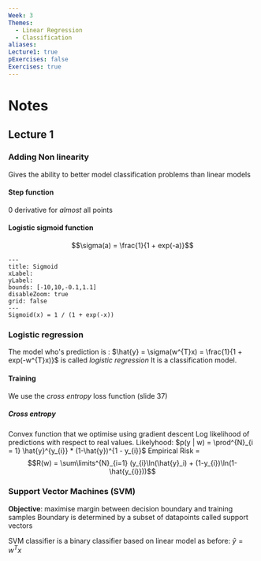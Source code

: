```yaml
---
Week: 3
Themes:
  - Linear Regression
  - Classification
aliases: 
Lecture1: true
pExercises: false
Exercises: true
---
```


# Notes

## Lecture 1

### Adding Non linearity

Gives the ability to better model classification problems than linear models
#### Step function

0 derivative for *almost* all points 


#### Logistic sigmoid function

$$\sigma(a) = \frac{1}{1 + exp(-a)}$$

```functionplot
---
title: Sigmoid
xLabel: 
yLabel: 
bounds: [-10,10,-0.1,1.1]
disableZoom: true
grid: false
---
Sigmoid(x) = 1 / (1 + exp(-x))
```



### Logistic regression

The model who's prediction is : $\hat{y} = \sigma(w^{T}x) = \frac{1}{1 + exp(-w^{T}x)}$ is called *logistic regression* 
It is a classification model.

#### Training

We use the *cross entropy* loss function (slide 37)

##### Cross entropy
Convex function that we optimise using gradient descent
Log likelihood of predictions with respect to real values.
Likelyhood: $p(y | w) = \prod^{N}_{i = 1} \hat{y}^{y_{i}} * (1-\hat{y})^{1 - y_{i}}$ 
Empirical Risk = $$R(w) = \sum\limits^{N}_{i=1} (y_{i}\ln(\hat{y}_i) + (1-y_{i})\ln(1-\hat{y_{i}}))$$

### Support Vector Machines (SVM)
**Objective**: maximise margin between decision boundary and training samples
Boundary is determined by a subset of datapoints called support vectors

SVM classifier is a binary classifier based on linear model as before: $\hat{y} = w^{T}x$ 
